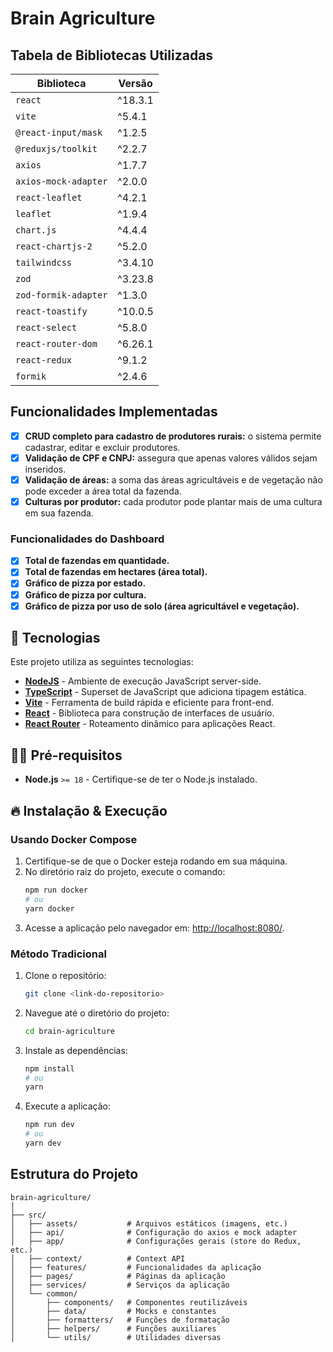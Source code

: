 # Brain Agriculture

## Tabela de Bibliotecas Utilizadas

| Biblioteca          | Versão    |
|---------------------|-----------|
| `react`             | ^18.3.1   |
| `vite`              | ^5.4.1    |
| `@react-input/mask` | ^1.2.5    |
| `@reduxjs/toolkit`  | ^2.2.7    |
| `axios`             | ^1.7.7    |
| `axios-mock-adapter`| ^2.0.0    |
| `react-leaflet`     | ^4.2.1    |
| `leaflet`           | ^1.9.4    |
| `chart.js`          | ^4.4.4    |
| `react-chartjs-2`   | ^5.2.0    |
| `tailwindcss`       | ^3.4.10   |
| `zod`               | ^3.23.8   |
| `zod-formik-adapter`| ^1.3.0    |
| `react-toastify`    | ^10.0.5   |
| `react-select`      | ^5.8.0    |
| `react-router-dom`  | ^6.26.1   |
| `react-redux`       | ^9.1.2    |
| `formik`            | ^2.4.6    |

## Funcionalidades Implementadas

- [x] **CRUD completo para cadastro de produtores rurais:** o sistema permite cadastrar, editar e excluir produtores.
- [x] **Validação de CPF e CNPJ:** assegura que apenas valores válidos sejam inseridos.
- [x] **Validação de áreas:** a soma das áreas agricultáveis e de vegetação não pode exceder a área total da fazenda.
- [x] **Culturas por produtor:** cada produtor pode plantar mais de uma cultura em sua fazenda.

### Funcionalidades do Dashboard
- [x] **Total de fazendas em quantidade.**
- [x] **Total de fazendas em hectares (área total).**
- [x] **Gráfico de pizza por estado.**
- [x] **Gráfico de pizza por cultura.**
- [x] **Gráfico de pizza por uso de solo (área agricultável e vegetação).**

## 🚀 Tecnologias

Este projeto utiliza as seguintes tecnologias:

- **[NodeJS](https://nodejs.org/)** - Ambiente de execução JavaScript server-side.
- **[TypeScript](https://www.typescriptlang.org/)** - Superset de JavaScript que adiciona tipagem estática.
- **[Vite](https://vitejs.dev/)** - Ferramenta de build rápida e eficiente para front-end.
- **[React](https://react.dev/)** - Biblioteca para construção de interfaces de usuário.
- **[React Router](https://reactrouter.com/en/main/)** - Roteamento dinâmico para aplicações React.

## ✋🏻 Pré-requisitos

- **Node.js** `>= 18` - Certifique-se de ter o Node.js instalado.

## 🔥 Instalação & Execução

### Usando Docker Compose

1. Certifique-se de que o Docker esteja rodando em sua máquina.
2. No diretório raiz do projeto, execute o comando:
    ```bash
    npm run docker
    # ou
    yarn docker
    ```
3. Acesse a aplicação pelo navegador em: [http://localhost:8080/](http://localhost:8080/).

### Método Tradicional

1. Clone o repositório:
    ```bash
    git clone <link-do-repositorio>
    ```
2. Navegue até o diretório do projeto:
    ```bash
    cd brain-agriculture
    ```
3. Instale as dependências:
    ```bash
    npm install
    # ou
    yarn
    ```
4. Execute a aplicação:
    ```bash
    npm run dev
    # ou
    yarn dev
    ```

## Estrutura do Projeto

```plaintext
brain-agriculture/
│
├── src/
│   ├── assets/           # Arquivos estáticos (imagens, etc.)
│   ├── api/              # Configuração do axios e mock adapter
│   ├── app/              # Configurações gerais (store do Redux, etc.)
│   ├── context/          # Context API
│   ├── features/         # Funcionalidades da aplicação
│   ├── pages/            # Páginas da aplicação
│   ├── services/         # Serviços da aplicação
│   └── common/
│       ├── components/   # Componentes reutilizáveis
│       ├── data/         # Mocks e constantes
│       ├── formatters/   # Funções de formatação
│       ├── helpers/      # Funções auxiliares
│       └── utils/        # Utilidades diversas

